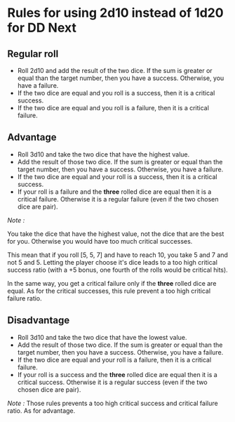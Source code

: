 # Rules for using 2d10 instead of 1d20 for DD Next

## Regular roll

* Roll 2d10 and add the result of the two dice. If the sum is greater or equal than the target number, then you have a success. Otherwise, you have a failure.
* If the two dice are equal and you roll is a success, then it is a critical success.
* If the two dice are equal and you roll is a failure, then it is a critical failure.

## Advantage

* Roll 3d10 and take the two dice that have the highest value. 
* Add the result of those two dice. If the sum is greater or equal than the target number, then you have a success. Otherwise, you have a failure.
* If the two dice are equal and your roll is a success, then it is a critical success.
* If your roll is a failure and the **three** rolled dice are equal then it is a critical failure. Otherwise it is a regular failure (even if the two chosen dice are pair).

*Note :*

You take the dice that have the highest value, not the dice that are the best for you. 
Otherwise you would have too much critical successes.

This mean that if you roll [5, 5, 7] and have to reach 10, you take 5 and 7 and not 5 and 5. 
Letting the player choose it's dice leads to a too high critical success ratio (with a +5 bonus, one fourth of the rolls would be critical hits).

In the same way, you get a critical failure only if the **three** rolled dice are equal. 
As for the critical successes, this rule prevent a too high critical failure ratio.
 
## Disadvantage

* Roll 3d10 and take the two dice that have the lowest value. 
* Add the result of those two dice. If the sum is greater or equal than the target number, then you have a success. Otherwise, you have a failure.
* If the two dice are equal and your roll is a failure, then it is a critical failure.
* If your roll is a success and the **three** rolled dice are equal then it is a critical success. Otherwise it is a regular success (even if the two chosen dice are pair).

*Note :* Those rules prevents a too high critical success and critical failure ratio. As for advantage.